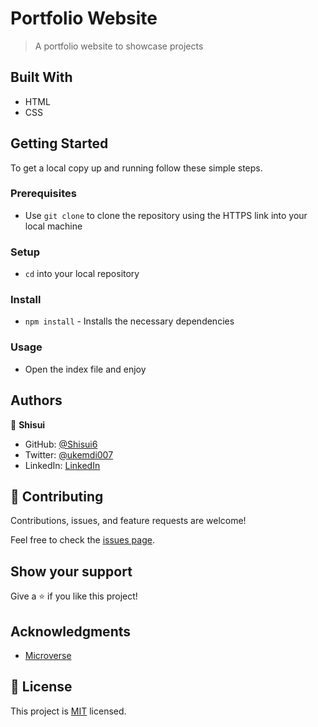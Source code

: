 # Portfolio Website

> A portfolio website to showcase projects

## Built With

- HTML
- CSS

## Getting Started

To get a local copy up and running follow these simple steps.

### Prerequisites

- Use `git clone` to clone the repository using the HTTPS link into your local machine

### Setup

- `cd` into your local repository

### Install

- `npm install` - Installs the necessary dependencies

### Usage

- Open the index file and enjoy

## Authors

👤 **Shisui**

- GitHub: [@Shisui6](https://github.com/Shisui6)
- Twitter: [@ukemdi007](https://twitter.com/ukemdi007)
- LinkedIn: [LinkedIn](https://www.linkedin.com/in/okemdi-udeh-1b472615a/)

## 🤝 Contributing

Contributions, issues, and feature requests are welcome!

Feel free to check the [issues page](../../issues/).

## Show your support

Give a ⭐️ if you like this project!

## Acknowledgments

- [Microverse](https://www.microverse.org/)

## 📝 License

This project is [MIT](./LICENSE) licensed.